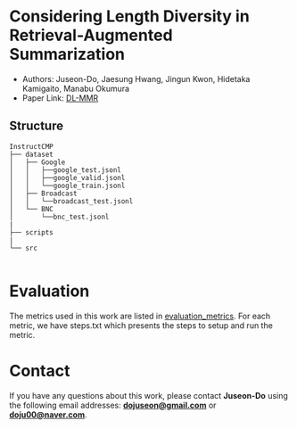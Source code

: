 # Considering Length Diversity in Retrieval-Augmented Summarization

* Authors: Juseon-Do, Jaesung Hwang, Jingun Kwon, Hidetaka Kamigaito, Manabu Okumura
* Paper Link: [DL-MMR](https://arxiv.org/abs/2406.11097)


## Structure
```
InstructCMP
├── dataset
│   ├── Google
│   │   ├──google_test.jsonl
│   │   ├──google_valid.jsonl
│   │   └──google_train.jsonl
│   ├── Broadcast
│   │   └──broadcast_test.jsonl
│   └── BNC
│       └──bnc_test.jsonl
|   
├── scripts
|
└── src


```


# Evaluation
The metrics used in this work are listed in [evaluation_metrics](https://github.com/JuseonDo/InstructCMP/blob/main/src/evaluate_utils/evaluate_functions.py). For each metric, we have steps.txt which presents the steps to setup and run the metric.
# Contact
If you have any questions about this work, please contact **Juseon-Do** using the following email addresses: **dojuseon@gmail.com** or **doju00@naver.com**. 

